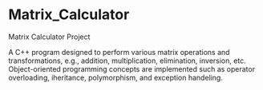 # Matrix_Calculator
Matrix Calculator Project

A C++ program designed to perform various matrix operations and transformations, e.g., addition, multiplication, elimination, inversion, etc.
Object-oriented programming concepts are implemented such as operator overloading, iheritance, polymorphism, and exception handeling.
